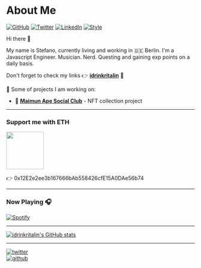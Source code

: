 # About Me

[![GitHub](https://img.shields.io/badge/GitHub-@idrinkritalin-green)](https://github.com/idrinkritalin)
[![Twitter](https://img.shields.io/badge/Twitter-@idrinkritalin-blue)](https://twitter.com/idrinkritalin)
[![LinkedIn](https://img.shields.io/badge/Linked-In-blue)](https://www.linkedin.com/in/stveltri/)
[![Style](https://img.shields.io/badge/Dark%20Mode-111111.svg#gh-dark-mode-only)](https://github.com/settings/appearance#gh-dark-mode-only)

Hi there 👋

My name is Stefano, currently living and working in 🇩🇪 Berlin. I'm a Javascript Engineer. Musician. Nerd. Questing and gaining exp points on a daily basis.

Don't forget to check my links 👉 [**idrinkritalin**](https://linktree.com/idrinkritalin) 💫

🚀 Some of projects I am working on:

- 🙈 [**Maimun Ape Social Club**](https://www.maimun-ape.com/) - NFT collection project

---

### Support me with ETH

<img src="https://w7.pngwing.com/pngs/183/610/png-transparent-t-shirt-sleeve-ethereum-t-shirt-angle-white-triangle.png" width="100" height="100" />

👉 0x12E2e2ee3b167666bAb558426cfE15A0DAe56b74

---

### Now Playing 🎧

[![Spotify](https://github-readme-remake.vercel.app/api/spotify)](https://open.spotify.com/user/83e5332fdffb4a6e)

---

[![idrinkritalin's GitHub stats](https://github-readme-stats.vercel.app/api?username=idrinkritalin&theme=tokyonight)](https://github.com/anuraghazra/github-readme-stats)

---

[![twitter](https://img.shields.io/twitter/follow/idrinkritalin?style=social)](https://twitter.com/idrinkritalin)  
[![github](https://img.shields.io/github/followers/idrinkritalin?style=social)](https://github.com/idrinkritalin)
